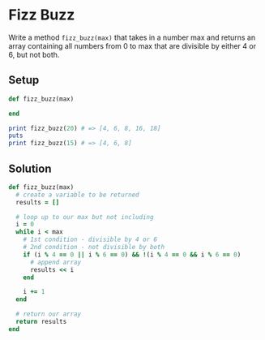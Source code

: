 # Fizz Buzz

Write a method `fizz_buzz(max)` that takes in a number max and returns an array containing all numbers from 0 to max that are divisible by either 4 or 6, but not both.

## Setup

```ruby
def fizz_buzz(max)

end

print fizz_buzz(20) # => [4, 6, 8, 16, 18]
puts
print fizz_buzz(15) # => [4, 6, 8]
```

## Solution

```ruby
def fizz_buzz(max)
  # create a variable to be returned
  results = []

  # loop up to our max but not including
  i = 0
  while i < max
    # 1st condition - divisible by 4 or 6
    # 2nd condition - not divisible by both 
    if (i % 4 == 0 || i % 6 == 0) && !(i % 4 == 0 && i % 6 == 0)
      # append array
      results << i
    end

    i += 1
  end

  # return our array
  return results
end
```